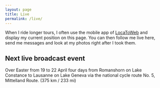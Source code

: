 ```yaml
---
layout: page
title: Live
permalink: /live/
---
```


When I ride longer tours, I often use the mobile app of [LocaToWeb](https://locatoweb.com/user/mcpringle) and display my current position on this page. You can then follow me live here, send me messages and look at my photos right after I took them.

## Next live broadcast event

Over Easter from 19 to 22 April four days from Romanshorn on Lake Constance to Lausanne on Lake Geneva via the national cycle route No. 5, Mittelland Route. (375 km / 233 mi)

<!-- [Show current position](https://locatoweb.com/map/single/0744171254) -->
